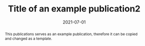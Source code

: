 ---
# Documentation: https://wowchemy.com/docs/managing-content/

title: "Title of an example publication2"
authors:
  - Annibale Panichella

# The date it was published
date: 2021-07-01
doi: ""

# Schedule page publish date (NOT publication's date).
# Use the paper notification date
publishDate: 2021-07-07

# Publication type.
# Legend: 0 = Uncategorized; 1 = Conference paper; 2 = Journal article;
# 3 = Preprint / Working Paper; 4 = Report; 5 = Book; 6 = Book section;
# 7 = Thesis; 8 = Patent
publication_types: ["7"]

# Publication name and optional abbreviated publication name.
publication: "Importance of example templates in a project"
publication_short: "ASE'21"

abstract: "This publications serves as an example publication, therefore it can be copied and changed as a template."

# Summary. An optional shortened abstract.
summary: ""

tags:
  - System-level Testing
  - Test Case Generation
  - Machine Learning
  - Search-based Software Engineering
  - EvoMaster
categories: [Master thesis]
featured: false

# Custom links (optional).
#   Uncomment and edit lines below to show custom links.
# links:
# - name: Follow
#   url: https://twitter.com
#   icon_pack: fab
#   icon: twitter

url_pdf:
url_code:
url_dataset:
url_poster:
url_project: https://repository.tudelft.nl/islandora/object/uuid%3A29ab23e3-caa4-4a9d-8f3c-b8bd9ead26d6?collection=research
url_slides:
url_source:
url_video:

# Featured image
# To use, add an image named `featured.jpg/png` to your page's folder.
# Focal points: Smart, Center, TopLeft, Top, TopRight, Left, Right, BottomLeft, Bottom, BottomRight.
image:
  caption: ""
  focal_point: ""
  preview_only: false


---
